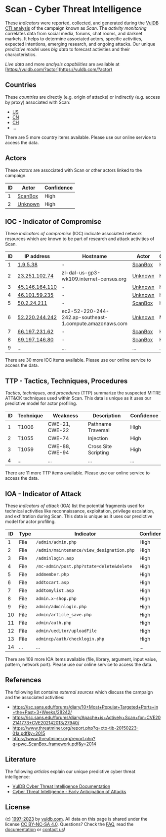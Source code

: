 # Scan - Cyber Threat Intelligence

These _indicators_ were reported, collected, and generated during the [VulDB CTI analysis](https://vuldb.com/?kb.cti) of the campaign known as _Scan_. The _activity monitoring_ correlates data from social media, forums, chat rooms, and darknet markets. It helps to determine associated actors, specific activities, expected intentions, emerging research, and ongoing attacks. Our unique _predictive model_ uses _big data_ to forecast activities and their characteristics.

_Live data_ and more _analysis capabilities_ are available at [https://vuldb.com/?actor](https://vuldb.com/?actor)

## Countries

These _countries_ are directly (e.g. origin of attacks) or indirectly (e.g. access by proxy) associated with Scan:

* [US](https://vuldb.com/?country.us)
* [CN](https://vuldb.com/?country.cn)
* [CH](https://vuldb.com/?country.ch)
* ...

There are 5 more country items available. Please use our online service to access the data.

## Actors

These _actors_ are associated with Scan or other actors linked to the campaign.

ID | Actor | Confidence
-- | ----- | ----------
1 | [ScanBox](https://vuldb.com/?actor.scanbox) | High
2 | [Unknown](https://vuldb.com/?actor.unknown) | High

## IOC - Indicator of Compromise

These _indicators of compromise_ (IOC) indicate associated network resources which are known to be part of research and attack activities of Scan.

ID | IP address | Hostname | Actor | Confidence
-- | ---------- | -------- | ----- | ----------
1 | [1.9.5.38](https://vuldb.com/?ip.1.9.5.38) | - | [ScanBox](https://vuldb.com/?actor.scanbox) | High
2 | [23.251.102.74](https://vuldb.com/?ip.23.251.102.74) | zl-dal-us-gp3-wk109.internet-census.org | [Unknown](https://vuldb.com/?actor.unknown) | High
3 | [45.146.164.110](https://vuldb.com/?ip.45.146.164.110) | - | [Unknown](https://vuldb.com/?actor.unknown) | High
4 | [46.101.59.235](https://vuldb.com/?ip.46.101.59.235) | - | [Unknown](https://vuldb.com/?actor.unknown) | High
5 | [50.2.24.211](https://vuldb.com/?ip.50.2.24.211) | - | [ScanBox](https://vuldb.com/?actor.scanbox) | High
6 | [52.220.244.242](https://vuldb.com/?ip.52.220.244.242) | ec2-52-220-244-242.ap-southeast-1.compute.amazonaws.com | [Unknown](https://vuldb.com/?actor.unknown) | Medium
7 | [66.197.231.62](https://vuldb.com/?ip.66.197.231.62) | - | [ScanBox](https://vuldb.com/?actor.scanbox) | High
8 | [69.197.146.80](https://vuldb.com/?ip.69.197.146.80) | - | [ScanBox](https://vuldb.com/?actor.scanbox) | High
9 | ... | ... | ... | ...

There are 30 more IOC items available. Please use our online service to access the data.

## TTP - Tactics, Techniques, Procedures

_Tactics, techniques, and procedures_ (TTP) summarize the suspected MITRE ATT&CK techniques used within Scan. This data is unique as it uses our predictive model for actor profiling.

ID | Technique | Weakness | Description | Confidence
-- | --------- | -------- | ----------- | ----------
1 | T1006 | CWE-21, CWE-22 | Pathname Traversal | High
2 | T1055 | CWE-74 | Injection | High
3 | T1059 | CWE-88, CWE-94 | Cross Site Scripting | High
4 | ... | ... | ... | ...

There are 11 more TTP items available. Please use our online service to access the data.

## IOA - Indicator of Attack

These _indicators of attack_ (IOA) list the potential fragments used for technical activities like reconnaissance, exploitation, privilege escalation, and exfiltration during Scan. This data is unique as it uses our predictive model for actor profiling.

ID | Type | Indicator | Confidence
-- | ---- | --------- | ----------
1 | File | `/admin/admin.php` | High
2 | File | `/admin/maintenance/view_designation.php` | High
3 | File | `/adminlogin.asp` | High
4 | File | `/mc-admin/post.php?state=delete&delete` | High
5 | File | `addmember.php` | High
6 | File | `addtocart.asp` | High
7 | File | `addtomylist.asp` | High
8 | File | `admin.x-shop.php` | High
9 | File | `admin/adminlogin.php` | High
10 | File | `admin/article_save.php` | High
11 | File | `admin/auth.php` | High
12 | File | `admin/ueditor/uploadFile` | High
13 | File | `admincp/auth/checklogin.php` | High
14 | ... | ... | ...

There are 109 more IOA items available (file, library, argument, input value, pattern, network port). Please use our online service to access the data.

## References

The following list contains _external sources_ which discuss the campaign and the associated activities:

* https://isc.sans.edu/forums/diary/10+Most+Popular+Targeted+Ports+in+the+Past+3+Weeks/28242/
* https://isc.sans.edu/forums/diary/Apache+is+Actively+Scan+for+CVE202141773+CVE202142013/27940/
* https://www.threatminer.org/report.php?q=cto-tib-20150223-01a.pdf&y=2015
* https://www.threatminer.org/report.php?q=pwc_ScanBox_framework.pdf&y=2014

## Literature

The following _articles_ explain our unique predictive cyber threat intelligence:

* [VulDB Cyber Threat Intelligence Documentation](https://vuldb.com/?kb.cti)
* [Cyber Threat Intelligence - Early Anticipation of Attacks](https://www.scip.ch/en/?labs.20201022)

## License

(c) [1997-2023](https://vuldb.com/?kb.changelog) by [vuldb.com](https://vuldb.com/?kb.about). All data on this page is shared under the license [CC BY-NC-SA 4.0](https://creativecommons.org/licenses/by-nc-sa/4.0/). Questions? Check the [FAQ](https://vuldb.com/?kb.faq), read the [documentation](https://vuldb.com/?kb) or [contact us](https://vuldb.com/?contact)!
